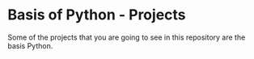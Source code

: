 # Basis of Python - Projects 
Some of the projects that you are going to see in this repository are the basis Python.
